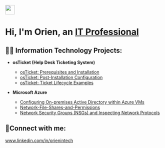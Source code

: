  <img src="https://raw.githubusercontent.com/MartinHeinz/MartinHeinz/master/wave.gif" width="30px"><h1>Hi, I'm Orien, an <a href="https://www.linkedin.com/in/orienintech/">IT Professional</a></h1>

<h2>👨‍💻 Information Technology Projects:</h2>

- <b>osTicket (Help Desk Ticketing System)</b>
  - [osTicket: Prerequisites and Installation](https://github.com/OrienDem/osticket-prereqs)
  - [osTicket: Post-Installation Configuration](https://github.com/OrienDem/OsTicketPostInstallConfig)
  - [osTicket: Ticket Lifecycle Examples](https://github.com/OrienDem/OsTicket-LifeCycleExample)

- <b>Microsoft Azure</b>
  - [Configuring On-premises Active Directory within Azure VMs](https://github.com/OrienDem/ConfigActiveDirectoryAzureVMs)
  - [Network-File-Shares-and-Permissions](https://github.com/OrienDem/Network-File-Shares-and-Permissions)
  - [Network Security Groups (NSGs) and Inspecting Network Protocols](https://github.com/OrienDem/NSGinspectingTrafficBetweenVMs)


<h2>🤳Connect with me:</h2>

www.linkedin.com/in/orienintech


